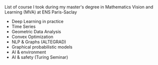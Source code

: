 List of course I took during my master's degree in Mathematics Vision and Learning (MVA) at ENS Paris-Saclay

- Deep Learning in practice
- Time Series
- Geometric Data Analysis
- Convex Optimization
- NLP & Graphs (ALTEGRAD)
- Graphical probabilistic models
- AI & environment
- AI & safety (Turing Seminar)
